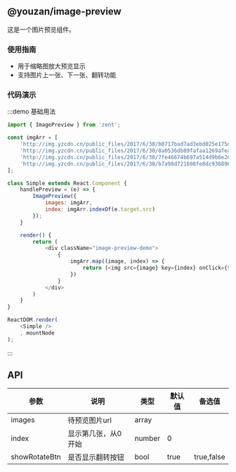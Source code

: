 ## @youzan/image-preview

这是一个图片预览组件。

### 使用指南

-  用于缩略图放大预览显示
-  支持图片上一张、下一张、翻转功能

### 代码演示

:::demo 基础用法
```js
import { ImagePreview } from 'zent';

const imgArr = [
	'http://img.yzcdn.cn/public_files/2017/6/30/b0717bad7ad3ebd025e175d624ade39f.png',
	'http://img.yzcdn.cn/public_files/2017/6/30/8a0536db89fafaa1269afeaa807a579b.png',
	'http://img.yzcdn.cn/public_files/2017/6/30/7fe46674b697a514d9b6e2e155e88f1c.png',
	'http://img.yzcdn.cn/public_files/2017/6/30/b7a98d721698fe8dc93689683706db45.png'
];

class Simple extends React.Component {
	handlePreview = (e) => {
		ImagePreview({
			images: imgArr,
			index: imgArr.indexOf(e.target.src)
		});
	}

	render() {
		return (
			<div className="image-preview-demo">
				{
					imgArr.map((image, index) => {
						return (<img src={image} key={index} onClick={this.handlePreview} alt="" width="160" />);
					})
				}
			</div>
		)
	}
}

ReactDOM.render(
	<Simple />
	, mountNode
);

```
:::

## API

| 参数            | 说明               | 类型             | 默认值      | 备选值     |
|------          |------              |------            |--------    |--------   |
| images         | 待预览图片url       | array            |         |              |
| index          | 显示第几张，从0开始  | number           | 0       |              |
| showRotateBtn  | 是否显示翻转按钮     | bool             | true     |  true,false |

